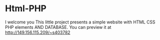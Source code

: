 # Html-PHP

I welcome you
This little project presents a simple website with HTML CSS PHP elements AND DATABASE.
You can preview it at http://149.156.115.209/~s403782
